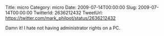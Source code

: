 Title: micro
Category: micro
Date: 2009-07-14T00:00:00
Slug: 2009-07-14T00:00:00
TwitterId: 2636212432
TweetUrl: https://twitter.com/mark_philpot/status/2636212432

Damn it! I hate not having administrator rights on a PC.